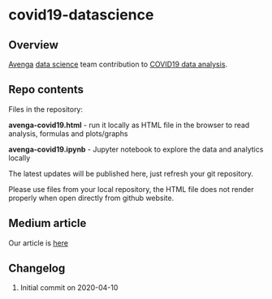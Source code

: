 # covid19-datascience

## Overview

[Avenga](https://www.avenga.com) [data science](https://www.avenga.com/our-expertise/data-services/) team contribution to [COVID19 data analysis](https://www.avenga.com/magazine/data-science-perspective-on-covid-19-a-real-life-example/).

## Repo contents

Files in the repository:

**avenga-covid19.html** - run it locally as HTML file in the browser to read analysis, formulas and plots/graphs

**avenga-covid19.ipynb** - Jupyter notebook to explore the data and analytics locally

The latest updates will be published here, just refresh your git repository.

Please use files from your local repository, the HTML file does not render properly when open directly from github website.

## Medium article

Our article is [here](https://www.avenga.com/magazine/data-science-perspective-on-covid-19-a-real-life-example/)

## Changelog

1. Initial commit on 2020-04-10
